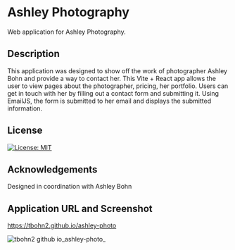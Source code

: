 # Ashley Photography

Web application for Ashley Photography.

## Description

This application was designed to show off the work of photographer Ashley Bohn and provide a way to contact her. This Vite + React app allows the user to view pages about the photographer, pricing, her portfolio. Users can get in touch with her by filling out a contact form and submitting it. Using EmailJS, the form is submitted to her email and displays the submitted information. 

## License

[![License: MIT](https://img.shields.io/badge/License-MIT-yellow.svg)](https://opensource.org/licenses/MIT)

## Acknowledgements

Designed in coordination with Ashley Bohn

## Application URL and Screenshot

https://tbohn2.github.io/ashley-photo

![tbohn2 github io_ashley-photo_](https://github.com/tbohn2/ashley-photo/assets/124842865/c17493aa-ff0d-4acb-8cce-09db5d36c266)